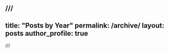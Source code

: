 /// 
 ---
 title: "Posts by Year"
 permalink: /archive/
 layout: posts
 author_profile: true
 ---
///
